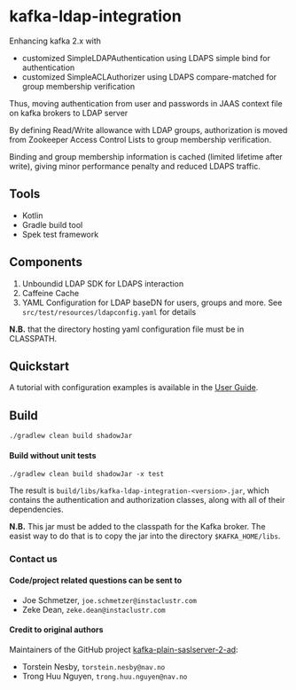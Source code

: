 # kafka-ldap-integration 

Enhancing kafka 2.x with
- customized SimpleLDAPAuthentication using LDAPS simple bind for authentication
- customized SimpleACLAuthorizer using LDAPS compare-matched for group membership verification

Thus, moving authentication from user and passwords in JAAS context file on kafka brokers to LDAP server

By defining Read/Write allowance with LDAP groups, authorization is moved from 
Zookeeper Access Control Lists to group membership verification.

Binding and group membership information is cached (limited lifetime after write),
giving minor performance penalty and reduced LDAPS traffic.

## Tools
- Kotlin
- Gradle build tool
- Spek test framework

## Components

1. Unboundid LDAP SDK for LDAPS interaction
2. Caffeine Cache
3. YAML Configuration for LDAP baseDN for users, groups and more. See `src/test/resources/ldapconfig.yaml` for details

**N.B.** that the directory hosting yaml configuration file must be in CLASSPATH.

## Quickstart

A tutorial with configuration examples is available in the [User Guide](docs/index.md).

## Build 

```
./gradlew clean build shadowJar
```

#### Build without unit tests

```
./gradlew clean build shadowJar -x test
```

The result is `build/libs/kafka-ldap-integration-<version>.jar`, which contains the authentication and authorization classes, along with all of their dependencies.

**N.B.** This jar must be added to the classpath for the Kafka broker. The easist way to do that is to copy the jar into the directory `$KAFKA_HOME/libs`.

### Contact us
#### Code/project related questions can be sent to 
* Joe Schmetzer, `joe.schmetzer@instaclustr.com `
* Zeke Dean, `zeke.dean@instaclustr.com`

#### Credit to original authors

Maintainers of the GitHub project [kafka-plain-saslserver-2-ad](https://github.com/navikt/kafka-plain-saslserver-2-ad):
* Torstein Nesby, `torstein.nesby@nav.no`
* Trong Huu Nguyen, `trong.huu.nguyen@nav.no`
